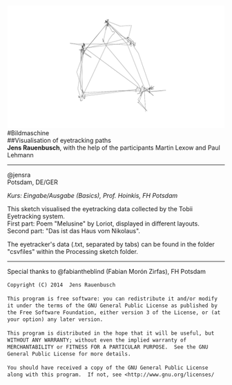 ![image](screenshot.png)  
#Bildmaschine  
##Visualisation of eyetracking paths  
**Jens Rauenbusch**, with the help of the participants Martin Lexow and Paul Lehmann  

----------
@jensra  
Potsdam, DE/GER

*Kurs: Eingabe/Ausgabe (Basics), Prof. Hoinkis, FH Potsdam*

This sketch visualised the eyetracking data collected by the Tobii Eyetracking system.  
First part: Poem "Melusine" by Loriot, displayed in different layouts.  
Second part: "Das ist das Haus vom Nikolaus".  
  
The eyetracker's data (.txt, separated by tabs) can be found in the folder "csvfiles" within the Processing sketch folder.


-------

Special thanks to @fabiantheblind (Fabian Morón Zirfas), FH Potsdam


    Copyright (C) 2014  Jens Rauenbusch

	This program is free software: you can redistribute it and/or modify it under the terms of the GNU General Public License as published by the Free Software Foundation, either version 3 of the License, or (at your option) any later version.

    This program is distributed in the hope that it will be useful, but WITHOUT ANY WARRANTY; without even the implied warranty of MERCHANTABILITY or FITNESS FOR A PARTICULAR PURPOSE.  See the GNU General Public License for more details.

    You should have received a copy of the GNU General Public License along with this program.  If not, see <http://www.gnu.org/licenses/
